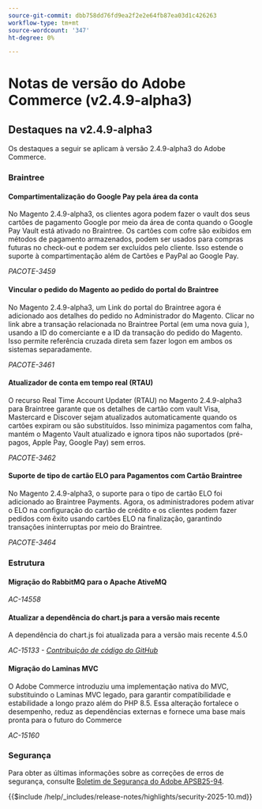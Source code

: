 ```yaml
---
source-git-commit: dbb758dd76fd9ea2f2e2e64fb87ea03d1c426263
workflow-type: tm+mt
source-wordcount: '347'
ht-degree: 0%

---
```

# Notas de versão do Adobe Commerce (v2.4.9-alpha3)

## Destaques na v2.4.9-alpha3

Os destaques a seguir se aplicam à versão 2.4.9-alpha3 do Adobe Commerce.

### Braintree

#### Compartimentalização do Google Pay pela área da conta

No Magento 2.4.9-alpha3, os clientes agora podem fazer o vault dos seus cartões de pagamento Google por meio da área de conta quando o Google Pay Vault está ativado no Braintree. Os cartões com cofre são exibidos em métodos de pagamento armazenados, podem ser usados para compras futuras no check-out e podem ser excluídos pelo cliente. Isso estende o suporte à compartimentação além de Cartões e PayPal ao Google Pay.

_PACOTE-3459_

#### Vincular o pedido do Magento ao pedido do portal do Braintree

No Magento 2.4.9-alpha3, um Link do portal do Braintree agora é adicionado aos detalhes do pedido no Administrador do Magento. Clicar no link abre a transação relacionada no Braintree Portal (em uma nova guia ), usando a ID do comerciante e a ID da transação do pedido do Magento. Isso permite referência cruzada direta sem fazer logon em ambos os sistemas separadamente.

_PACOTE-3461_

#### Atualizador de conta em tempo real (RTAU)

O recurso Real Time Account Updater (RTAU) no Magento 2.4.9-alpha3 para Braintree garante que os detalhes de cartão com vault Visa, Mastercard e Discover sejam atualizados automaticamente quando os cartões expiram ou são substituídos. Isso minimiza pagamentos com falha, mantém o Magento Vault atualizado e ignora tipos não suportados (pré-pagos, Apple Pay, Google Pay) sem erros.

_PACOTE-3462_

#### Suporte de tipo de cartão ELO para Pagamentos com Cartão Braintree

No Magento 2.4.9-alpha3, o suporte para o tipo de cartão ELO foi adicionado ao Braintree Payments. Agora, os administradores podem ativar o ELO na configuração do cartão de crédito e os clientes podem fazer pedidos com êxito usando cartões ELO na finalização, garantindo transações ininterruptas por meio do Braintree.

_PACOTE-3464_

### Estrutura

#### Migração do RabbitMQ para o Apache AtiveMQ

_AC-14558_

#### Atualizar a dependência do chart.js para a versão mais recente

A dependência do chart.js foi atualizada para a versão mais recente 4.5.0

_AC-15133 - [Contribuição de código do GitHub](https://github.com/magento/magento2/commit/657f983e)_

#### Migração do Laminas MVC

O Adobe Commerce introduziu uma implementação nativa do MVC, substituindo o Laminas MVC legado, para garantir compatibilidade e estabilidade a longo prazo além do PHP 8.5. Essa alteração fortalece o desempenho, reduz as dependências externas e fornece uma base mais pronta para o futuro do Commerce

_AC-15160_

### Segurança

Para obter as últimas informações sobre as correções de erros de segurança, consulte [Boletim de Segurança do Adobe APSB25-94](https://helpx.adobe.com/br/security/products/magento/apsb25-94.html).

{{$include /help/_includes/release-notes/highlights/security-2025-10.md}}
